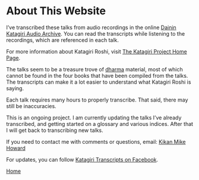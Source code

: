 # About This Website

I’ve transcribed these talks from audio recordings in the online [Dainin Katagiri Audio Archive](http://www.mnzencenter.org/katagiri_talks.php). You can read the transcripts while listening to the recordings, which are referenced in each talk. 

For more information about Katagiri Roshi, visit [The Katagiri Project Home Page](http://www.mnzencenter.org/katagiri/). 

The talks seem to be a treasure trove of [dharma](glossary#dharma) material, most of which cannot be found in the four books that have been compiled from the talks. The transcripts can make it a lot easier to understand what Katagiri Roshi is saying. 

Each talk requires many hours to properly transcribe. That said, there may still be inaccuracies.

This is an ongoing project. I am currently updating the talks I’ve already transcribed, and getting started on a glossary and various indices. After that I will get back to transcribing new talks.

If you need to contact me with comments or questions, email: [Kikan Mike Howard](mailto:michaelhoward@mac.com)

For updates, you can follow [Katagiri Transcripts on Facebook](https://www.facebook.com/KatagiriTranscripts).

[Home](index.md)
